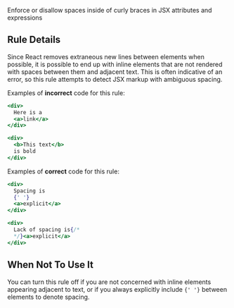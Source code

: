Enforce or disallow spaces inside of curly braces in JSX attributes and expressions

## Rule Details

Since React removes extraneous new lines between elements when possible, it is possible to end up with inline elements that are not rendered with spaces between them and adjacent text. This is often indicative of an error, so this rule attempts to detect JSX markup with ambiguous spacing.

Examples of **incorrect** code for this rule:

```jsx
<div>
  Here is a
  <a>link</a>
</div>
```

```jsx
<div>
  <b>This text</b>
  is bold
</div>
```

Examples of **correct** code for this rule:

```jsx
<div>
  Spacing is
  {' '}
  <a>explicit</a>
</div>
```

```jsx
<div>
  Lack of spacing is{/*
  */}<a>explicit</a>
</div>
```

## When Not To Use It

You can turn this rule off if you are not concerned with inline elements appearing adjacent to text,
or if you always explicitly include `{' '}` between elements to denote spacing.
